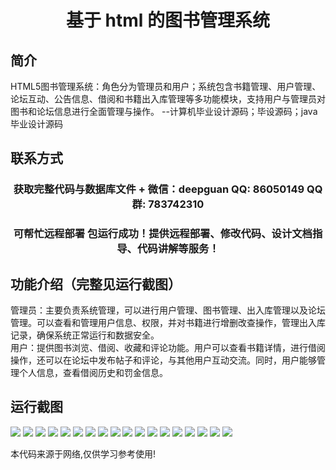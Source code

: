 <p><h1 align="center">基于 html 的图书管理系统</h1></p>

## 简介
HTML5图书管理系统：角色分为管理员和用户；系统包含书籍管理、用户管理、论坛互动、公告信息、借阅和书籍出入库管理等多功能模块，支持用户与管理员对图书和论坛信息进行全面管理与操作。    --计算机毕业设计源码；毕设源码；java毕业设计源码


## 联系方式
<p><h3 align="center">获取完整代码与数据库文件 + 微信：deepguan QQ: 86050149 QQ群: 783742310</h3></p>
<p><h3 align="center">可帮忙远程部署 包运行成功！提供远程部署、修改代码、设计文档指导、代码讲解等服务！</h3></p>

## 功能介绍（完整见运行截图）
管理员：主要负责系统管理，可以进行用户管理、图书管理、出入库管理以及论坛管理。可以查看和管理用户信息、权限，并对书籍进行增删改查操作，管理出入库记录，确保系统正常运行和数据安全。  
用户：提供图书浏览、借阅、收藏和评论功能。用户可以查看书籍详情，进行借阅操作，还可以在论坛中发布帖子和评论，与其他用户互动交流。同时，用户能够管理个人信息，查看借阅历史和罚金信息。


## 运行截图
![](https://bs-1329754181.cos.ap-shanghai.myqcloud.com/spring/Html5BookManagementSystem/img/001.jpg)
![](https://bs-1329754181.cos.ap-shanghai.myqcloud.com/spring/Html5BookManagementSystem/img/002.jpg)
![](https://bs-1329754181.cos.ap-shanghai.myqcloud.com/spring/Html5BookManagementSystem/img/003.jpg)
![](https://bs-1329754181.cos.ap-shanghai.myqcloud.com/spring/Html5BookManagementSystem/img/004.jpg)
![](https://bs-1329754181.cos.ap-shanghai.myqcloud.com/spring/Html5BookManagementSystem/img/005.jpg)
![](https://bs-1329754181.cos.ap-shanghai.myqcloud.com/spring/Html5BookManagementSystem/img/006.jpg)
![](https://bs-1329754181.cos.ap-shanghai.myqcloud.com/spring/Html5BookManagementSystem/img/007.jpg)
![](https://bs-1329754181.cos.ap-shanghai.myqcloud.com/spring/Html5BookManagementSystem/img/008.jpg)
![](https://bs-1329754181.cos.ap-shanghai.myqcloud.com/spring/Html5BookManagementSystem/img/009.jpg)
![](https://bs-1329754181.cos.ap-shanghai.myqcloud.com/spring/Html5BookManagementSystem/img/010.jpg)
![](https://bs-1329754181.cos.ap-shanghai.myqcloud.com/spring/Html5BookManagementSystem/img/011.jpg)
![](https://bs-1329754181.cos.ap-shanghai.myqcloud.com/spring/Html5BookManagementSystem/img/012.jpg)
![](https://bs-1329754181.cos.ap-shanghai.myqcloud.com/spring/Html5BookManagementSystem/img/013.jpg)
![](https://bs-1329754181.cos.ap-shanghai.myqcloud.com/spring/Html5BookManagementSystem/img/014.jpg)
![](https://bs-1329754181.cos.ap-shanghai.myqcloud.com/spring/Html5BookManagementSystem/img/015.jpg)
![](https://bs-1329754181.cos.ap-shanghai.myqcloud.com/spring/Html5BookManagementSystem/img/016.jpg)
![](https://bs-1329754181.cos.ap-shanghai.myqcloud.com/spring/Html5BookManagementSystem/img/017.jpg)
![](https://bs-1329754181.cos.ap-shanghai.myqcloud.com/spring/Html5BookManagementSystem/img/018.jpg)

<p>本代码来源于网络,仅供学习参考使用!</p>
